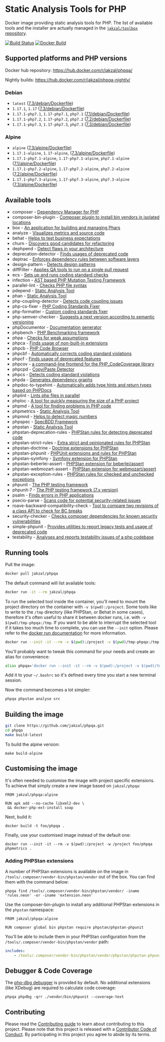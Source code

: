 # Static Analysis Tools for PHP

Docker image providing static analysis tools for PHP.
The list of available tools and the installer are actually managed in the [`jakzal/toolbox` repository](https://github.com/jakzal/toolbox).

[![Build Status](https://travis-ci.org/jakzal/phpqa.svg?branch=master)](https://travis-ci.org/jakzal/phpqa) [![Docker Build](https://img.shields.io/docker/build/jakzal/phpqa.svg)](https://hub.docker.com/r/jakzal/phpqa/)

## Supported platforms and PHP versions

Docker hub repository: https://hub.docker.com/r/jakzal/phpqa/

Nightly builds: https://hub.docker.com/r/jakzal/phpqa-nightly/

### Debian

* `latest` ([7.3/debian/Dockerfile](https://github.com/jakzal/phpqa/blob/master/7.3/debian/Dockerfile))
* `1.17.1`, `1.17` ([7.3/debian/Dockerfile](https://github.com/jakzal/phpqa/blob/v1.17.1/7.3/debian/Dockerfile))
* `1.17.1-php7.1`, `1.17-php7.1`, `php7.1` ([7.1/debian/Dockerfile](https://github.com/jakzal/phpqa/blob/v1.17.1/7.1/debian/Dockerfile))
* `1.17.1-php7.2`, `1.17-php7.2`, `php7.2` ([7.2/debian/Dockerfile](https://github.com/jakzal/phpqa/blob/v1.17.1/7.2/debian/Dockerfile))
* `1.17.1-php7.3`, `1.17-php7.3`, `php7.3` ([7.3/debian/Dockerfile](https://github.com/jakzal/phpqa/blob/v1.17.1/7.3/debian/Dockerfile))

### Alpine

* `alpine` ([7.3/alpine/Dockerfile](https://github.com/jakzal/phpqa/blob/master/7.3/alpine/Dockerfile))
* `1.17.1-alpine`, `1.17-alpine`, ([7.3/alpine/Dockerfile](https://github.com/jakzal/phpqa/blob/v1.17.1/7.3/alpine/Dockerfile))
* `1.17.1-php7.1-alpine`, `1.17-php7.1-alpine`, `php7.1-alpine` ([7.1/alpine/Dockerfile](https://github.com/jakzal/phpqa/blob/v1.17.1/7.1/alpine/Dockerfile))
* `1.17.1-php7.2-alpine`, `1.17-php7.2-alpine`, `php7.2-alpine` ([7.2/alpine/Dockerfile](https://github.com/jakzal/phpqa/blob/v1.17.1/7.2/alpine/Dockerfile))
* `1.17.1-php7.3-alpine`, `1.17-php7.3-alpine`, `php7.3-alpine` ([7.3/alpine/Dockerfile](https://github.com/jakzal/phpqa/blob/v1.17.1/7.3/alpine/Dockerfile))

## Available tools

* composer - [Dependency Manager for PHP](https://getcomposer.org/)
* composer-bin-plugin - [Composer plugin to install bin vendors in isolated locations](https://github.com/bamarni/composer-bin-plugin)
* box - [An application for building and managing Phars](https://box-project.github.io/box2/)
* analyze - [Visualizes metrics and source code](https://github.com/Qafoo/QualityAnalyzer)
* behat - [Helps to test business expectations](http://behat.org/)
* churn - [Discovers good candidates for refactoring](https://github.com/bmitch/churn-php)
* dephpend - [Detect flaws in your architecture](https://dephpend.com/)
* deprecation-detector - [Finds usages of deprecated code](https://github.com/sensiolabs-de/deprecation-detector)
* deptrac - [Enforces dependency rules between software layers](https://github.com/sensiolabs-de/deptrac)
* design-pattern - [Detects design patterns](https://github.com/Halleck45/DesignPatternDetector)
* diffFilter - [Applies QA tools to run on a single pull request](https://github.com/exussum12/coverageChecker)
* ecs - [Sets up and runs coding standard checks](https://github.com/Symplify/EasyCodingStandard)
* infection - [AST based PHP Mutation Testing Framework](https://infection.github.io/)
* parallel-lint - [Checks PHP file syntax](https://github.com/JakubOnderka/PHP-Parallel-Lint)
* pdepend - [Static Analysis Tool](https://pdepend.org/)
* phan - [Static Analysis Tool](https://github.com/phan/phan)
* php-coupling-detector - [Detects code coupling issues](https://akeneo.github.io/php-coupling-detector/)
* php-cs-fixer - [PHP Coding Standards Fixer](http://cs.sensiolabs.org/)
* php-formatter - [Custom coding standards fixer](https://github.com/mmoreram/php-formatter)
* php-semver-checker - [Suggests a next version according to semantic versioning](https://github.com/tomzx/php-semver-checker)
* phpDocumentor - [Documentation generator](https://www.phpdoc.org/)
* phpbench - [PHP Benchmarking framework](https://github.com/phpbench/phpbench)
* phpa - [Checks for weak assumptions](https://github.com/rskuipers/php-assumptions)
* phpca - [Finds usage of non-built-in extensions](https://github.com/wapmorgan/PhpCodeAnalyzer)
* phpcb - [PHP Code Browser](https://github.com/mayflower/PHP_CodeBrowser)
* phpcbf - [Automatically corrects coding standard violations](https://github.com/squizlabs/PHP_CodeSniffer)
* phpcf - [Finds usage of deprecated features](http://wapmorgan.github.io/PhpCodeFixer/)
* phpcov - [a command-line frontend for the PHP_CodeCoverage library](https://github.com/sebastianbergmann/phpcov)
* phpcpd - [Copy/Paste Detector](https://github.com/sebastianbergmann/phpcpd)
* phpcs - [Detects coding standard violations](https://github.com/squizlabs/PHP_CodeSniffer)
* phpda - [Generates dependency graphs](https://mamuz.github.io/PhpDependencyAnalysis/)
* phpdoc-to-typehint - [Automatically adds type hints and return types based on PHPDocs](https://github.com/dunglas/phpdoc-to-typehint)
* phplint - [Lints php files in parallel](https://github.com/overtrue/phplint)
* phploc - [A tool for quickly measuring the size of a PHP project](https://github.com/sebastianbergmann/phploc)
* phpmd - [A tool for finding problems in PHP code](https://phpmd.org/)
* phpmetrics - [Static Analysis Tool](http://www.phpmetrics.org/)
* phpmnd - [Helps to detect magic numbers](https://github.com/povils/phpmnd)
* phpspec - [SpecBDD Framework](http://www.phpspec.net/)
* phpstan - [Static Analysis Tool](https://github.com/phpstan/phpstan)
* phpstan-deprecation-rules - [PHPStan rules for detecting deprecated code](https://github.com/phpstan/phpstan-deprecation-rules)
* phpstan-strict-rules - [Extra strict and opinionated rules for PHPStan](https://github.com/phpstan/phpstan-strict-rules)
* phpstan-doctrine - [Doctrine extensions for PHPStan](https://github.com/phpstan/phpstan-doctrine)
* phpstan-phpunit - [PHPUnit extensions and rules for PHPStan](https://github.com/phpstan/phpstan-phpunit)
* phpstan-symfony - [Symfony extension for PHPStan](https://github.com/phpstan/phpstan-symfony)
* phpstan-beberlei-assert - [PHPStan extension for beberlei/assert](https://github.com/phpstan/phpstan-beberlei-assert)
* phpstan-webmozart-assert - [PHPStan extension for webmozart/assert](https://github.com/phpstan/phpstan-webmozart-assert)
* phpstan-exception-rules - [PHPStan rules for checked and unchecked exceptions](https://github.com/pepakriz/phpstan-exception-rules)
* phpunit - [The PHP testing framework](https://phpunit.de/)
* phpunit-7 - [The PHP testing framework (7.x version)](https://phpunit.de/)
* psalm - [Finds errors in PHP applications](https://getpsalm.org/)
* psecio-parse - [Scans code for potential security-related issues](https://github.com/psecio/parse)
* roave-backward-compatibility-check - [Tool to compare two revisions of a class API to check for BC breaks](https://github.com/Roave/BackwardCompatibilityCheck)
* security-checker - [Checks composer dependencies for known security vulnerabilities](https://github.com/sensiolabs/security-checker)
* simple-phpunit - [Provides utilities to report legacy tests and usage of deprecated code](https://symfony.com/doc/current/components/phpunit_bridge.html)
* testability - [Analyses and reports testability issues of a php codebase](https://github.com/edsonmedina/php_testability)

## Running tools

Pull the image:

```bash
docker pull jakzal/phpqa
```

The default command will list available tools:

```bash
docker run -it --rm jakzal/phpqa
```

To run the selected tool inside the container, you'll need to mount
the project directory on the container with `-v $(pwd):/project`.
Some tools like to write to the `/tmp` directory (like PHPStan, or Behat in some cases), therefore it's often useful
to share it between docker runs, i.e. with `-v $(pwd)/tmp-phpqa:/tmp`.
If you want to be able to interrupt the selected tool if it takes too much time to complete, you can use the
`--init` option. Please refer to the [docker run documentation](https://docs.docker.com/engine/reference/commandline/run/) for more information.

```bash
docker run --init -it --rm -v $(pwd):/project -v $(pwd)/tmp-phpqa:/tmp -w /project jakzal/phpqa phpstan analyse src
```

You'll probably want to tweak this command for your needs and create an alias for convenience:

```bash
alias phpqa='docker run --init -it --rm -v $(pwd):/project -v $(pwd)/tmp-phpqa:/tmp -w /project jakzal/phpqa:alpine'
```

Add it to your `~/.bashrc` so it's defined every time you start a new terminal session.

Now the command becomes a lot simpler:

```bash
phpqa phpstan analyse src
```

## Building the image

```bash
git clone https://github.com/jakzal/phpqa.git
cd phpqa
make build-latest
```

To build the alpine version:

```
make build-alpine
```

## Customising the image

It's often needed to customise the image with project specific extensions.
To achieve that simply create a new image based on `jakzal/phpqa`:

```
FROM jakzal/phpqa:alpine

RUN apk add --no-cache libxml2-dev \
 && docker-php-ext-install soap
```

Next, build it:

```
docker build -t foo/phpqa .
```

Finally, use your customised image instead of the default one:

```
docker run --init -it --rm -v $(pwd):/project -w /project foo/phpqa phpmetrics .
```

### Adding PHPStan extensions

A number of PHPStan extensions is available on the image in `/tools/.composer/vendor-bin/phpstan/vendor` out of the box.
You can find them with the command below:

```
phpqa find /tools/.composer/vendor-bin/phpstan/vendor/ -iname 'rules.neon' -or -iname 'extension.neon'
```

Use the composer-bin-plugin to install any additional PHPStan extensions in the `phpstan` namespace:

```
FROM jakzal/phpqa:alpine

RUN composer global bin phpstan require phpstan/phpstan-phpunit
```

You'll be able to include them in your PHPStan configuration from the `/tools/.composer/vendor-bin/phpstan/vendor` path:

```yaml
includes:
    - /tools/.composer/vendor-bin/phpstan/vendor/phpstan/phpstan-phpunit/extension.neon
```

## Debugger & Code Coverage

The [php-dbg debugger](http://php.net/manual/en/debugger-about.php) is provided by default. No additional extensions (like XDebug) are required to calculate code coverage:

```
phpqa phpdbg -qrr ./vendor/bin/phpunit --coverage-text
```

## Contributing

Please read the [Contributing guide](CONTRIBUTING.md) to learn about contributing to this project.
Please note that this project is released with a [Contributor Code of Conduct](CODE_OF_CONDUCT.md).
By participating in this project you agree to abide by its terms.
